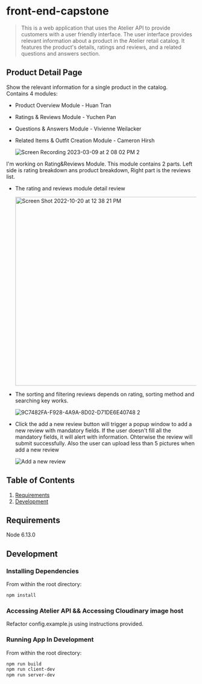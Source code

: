 
# front-end-capstone

> This is a web application that uses the Atelier API to provide customers with a user friendly interface. The user interface provides relevant information about a product in the Atelier retail catalog. It features the product's details, ratings and reviews, and a related questions and answers section.
## Product Detail Page
Show the relevant information for a single product in the catalog.<br>
Contains 4 modules:<br/>
- Product Overview Module - Huan Tran
- Ratings & Reviews Module - Yuchen Pan
- Questions & Answers Module - Vivienne Weilacker
- Related Items & Outfit Creation Module - Cameron Hirsh

  ![Screen Recording 2023-03-09 at 2 08 02 PM 2](https://user-images.githubusercontent.com/86500068/224519994-0a071166-c8ca-4d05-8989-665041e78529.GIF)

I'm working on Rating&Reviews Module. This module contains 2 parts. Left side is rating breakdown ans product breakdown, Right part is the reviews list.

- The rating and reviews module detail review

    <img width="500" alt="Screen Shot 2022-10-20 at 12 38 21 PM" src="https://user-images.githubusercontent.com/86500068/197021510-2d97817e-a6d7-49d7-af03-c5bca405197f.png">

 - The sorting and filtering reviews depends on rating, sorting method and searching key works.

    ![9C7482FA-F928-4A9A-8D02-D71DE6E40748 2](https://user-images.githubusercontent.com/86500068/224519967-77d6dc86-0f92-4650-8b68-9fe976128c1f.GIF)

 - Click the add a new review button will trigger a popup window to add a new review with mandatory fields.
If the user doesn't fill all the mandatory fields, it will alert with information. Ohterwise the review will submit successfully.
Also the user can upload less than 5 pictures when add a new review

    ![Add a new review](https://user-images.githubusercontent.com/86500068/224519965-ac730134-c80e-451f-98c1-435b005b3aa4.GIF)


## Table of Contents

1. [Requirements](#requirements)
1. [Development](#development)

## Requirements

Node 6.13.0

## Development

### Installing Dependencies

From within the root directory:

```sh
npm install
```

### Accessing Atelier API && Accessing Cloudinary image host

Refactor config.example.js using instructions provided.

### Running App In Development

From within the root directory:

```sh
npm run build
npm run client-dev
npm run server-dev
```
